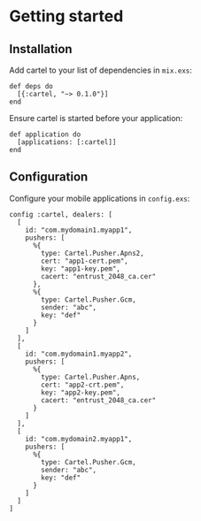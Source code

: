 # Getting started

## Installation

Add cartel to your list of dependencies in `mix.exs`:

    def deps do
      [{:cartel, "~> 0.1.0"}]
    end

Ensure cartel is started before your application:

    def application do
      [applications: [:cartel]]
    end

## Configuration

Configure your mobile applications in `config.exs`:

    config :cartel, dealers: [
      [
        id: "com.mydomain1.myapp1",
        pushers: [
          %{
            type: Cartel.Pusher.Apns2,
            cert: "app1-cert.pem",
            key: "app1-key.pem",
            cacert: "entrust_2048_ca.cer"
          },
          %{
            type: Cartel.Pusher.Gcm,
            sender: "abc",
            key: "def"
          }
        ]
      ],
      [
        id: "com.mydomain1.myapp2",
        pushers: [
          %{
            type: Cartel.Pusher.Apns,
            cert: "app2-crt.pem",
            key: "app2-key.pem",
            cacert: "entrust_2048_ca.cer"
          }
        ]
      ],
      [
        id: "com.mydomain2.myapp1",
        pushers: [
          %{
            type: Cartel.Pusher.Gcm,
            sender: "abc",
            key: "def"
          }
        ]
      ]
    ]

